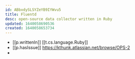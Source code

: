 ```yaml
---
id: ABbxdySLSYZeYB9IYWvu5
title: Fluentd
desc: open-source data collector written in Ruby
updated: 1640058690536
created: 1640058653734
---
```




- [[p.writtenIn]] [[t.cs.language.Ruby]]
- [[p.hasIssue]] https://kthunk.atlassian.net/browse/OPS-2
- 